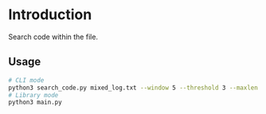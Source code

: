 # Introduction
Search code within the file.

## Usage
```bash
# CLI mode
python3 search_code.py mixed_log.txt --window 5 --threshold 3 --maxlen 15 --maxblank 2 --minlines 2 --top 2
# Library mode
python3 main.py
```